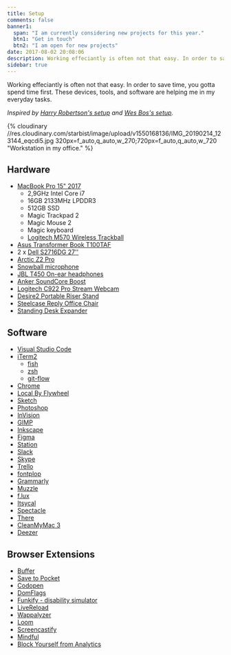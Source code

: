 ```yaml
---
title: Setup
comments: false
banner1:
  span: "I am currently considering new projects for this year."
  btn1: "Get in touch"
  btn2: "I am open for new projects"
date: 2017-08-02 20:08:06
description: Working effeciantly is often not that easy. In order to save time, you gotta spend time first. These devices, tools, and software are helping me in my everyday tasks.
sidebar: true
---
```


Working effeciantly is often not that easy. In order to save time, you gotta spend time first. These devices, tools, and software are helping me in my everyday tasks.

_Inspired by [Harry Robertson's setup](//csswizardry.com/uses/) and [Wes Bos's setup](//wesbos.com/uses/)._

{% cloudinary //res.cloudinary.com/starbist/image/upload/v1550168136/IMG_20190214_123144_eqcdi5.jpg 320px=f_auto,q_auto,w_270;720px=f_auto,q_auto,w_720 "Workstation in my office." %}

## Hardware

- [MacBook Pro 15" 2017](//support.apple.com/kb/SP756?locale=en_US)
  - 2,9GHz Intel Core i7
  - 16GB 2133MHz LPDDR3
  - 512GB SSD
  - Magic Trackpad 2
  - Magic Mouse 2
  - Magic keyboard
  - [Logitech M570 Wireless Trackball](//www.logitech.com/en-us/product/wireless-trackball-m570)
- [Asus Transformer Book T100TAF](//www.asus.com/us/2-in-1-PCs/ASUS_Transformer_Book_T100TAF/)
- 2 x [Dell S2716DG 27''](//www.dell.com/en-us/shop/dell-27-gaming-monitor-s2716dg/apd/210-agjr/monitors-monitor-accessories)
- [Arctic Z2 Pro](//www.arctic.ac/eu_en/z-2-pro.html)
- [Snowball microphone](//www.bluedesigns.com/products/snowball/)
- [JBL T450 On-ear headphones](//www.jbl.com/JBL+T450.html)
- [Anker SoundCore Boost](//www.anker.com/products/variant/SoundCore-Boost-Bluetooth-Speaker-/A3145011)
- [Logitech C922 Pro Stream Webcam](//www.logitech.com/en-us/product/c922-pro-stream-webcaml)
- [Desire2 Portable Riser Stand](//desire2.co.uk/product/WTT-AS02SI)
- [Steelcase Reply Office Chair](//www.steelcase.com/products/office-chairs/reply/)
- [Standing Desk Expander](//webshop.schachermayer.com/cat/hr-HR/product/podizno-postolje-stola-expander-elektricno-podesavanje-vis-680-1180mm-ral9006/103327003)

## Software

- [Visual Studio Code](//code.visualstudio.com/)
- [iTerm2](//www.iterm2.com/index.html)
  - [fish](//fishshell.com/)
  - [zsh](//ohmyz.sh/)
  - [git-flow](//github.com/nvie/gitflow)
- [Chrome](//www.google.com/chrome/)
- [Local By Flywheel](//local.getflywheel.com/)
- [Sketch](//www.sketchapp.com/)
- [Photoshop](//www.adobe.com/products/photoshop.html)
- [InVision](//invisionapp.com/)
- [GIMP](//www.gimp.org/)
- [Inkscape](//inkscape.org/en/)
- [Figma](//www.figma.com/)
- [Station](//apps.getstation.com/)
- [Slack](//slack.com/)
- [Skype](//www.skype.com/en/)
- [Trello](//trello.com/)
- [fontplop](//www.fontplop.com/)
- [Grammarly](//www.grammarly.com/)
- [Muzzle](//muzzleapp.com/)
- [f.lux](//justgetflux.com/)
- [Itsycal](//www.mowglii.com/itsycal/)
- [Spectacle](//www.spectacleapp.com/)
- [There](//there.pm/)
- [CleanMyMac 3](//macpaw.com/cleanmymac)
- [Deezer](//deezer.com/)

## Browser Extensions
- [Buffer](//buffer.com/)
- [Save to Pocket](//chrome.google.com/webstore/detail/save-to-pocket/niloccemoadcdkdjlinkgdfekeahmflj?hl=en)
- [Codopen](//chrome.google.com/webstore/detail/codopen/agnkphdgffianchpipdbkeaclfbobaak?hl=en)
- [DomFlags](//chrome.google.com/webstore/detail/domflags/nindoglnpjcjoaheijieagogboabafkc)
- [Funkify - disability simulator](//chrome.google.com/webstore/detail/funkify-disability-simula/ojcijjdchelkddboickefhnbdpeajdjg?hl=en)
- [LiveReload](//chrome.google.com/webstore/detail/livereload/jnihajbhpnppcggbcgedagnkighmdlei?hl=en)
- [Wappalyzer](//chrome.google.com/webstore/detail/wappalyzer/gppongmhjkpfnbhagpmjfkannfbllamg)
- [Loom](//chrome.google.com/webstore/detail/loom-video-recorder-scree/liecbddmkiiihnedobmlmillhodjkdmb)
- [Screencastify](//chrome.google.com/webstore/detail/screencastify-screen-vide/mmeijimgabbpbgpdklnllpncmdofkcpn?hl=en)
- [Mindful](//chrome.google.com/webstore/detail/mindful-beta/cieekmjjdkckhpidgaffphlaljdfhhab)
- [Block Yourself from Analytics](//chrome.google.com/webstore/detail/block-yourself-from-analy/fadgflmigmogfionelcpalhohefbnehm?hl=en)
